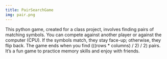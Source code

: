 ```yaml
---
title: PairSearchGame
img: pair.png
---
```


This python game, created for a class project, involves finding pairs of matching symbols. You can compete against another player or against the computer (CPU). If the symbols match, they stay face-up; otherwise, they flip back. The game ends when you find (((rows * columns) / 2) / 2) pairs. It’s a fun game to practice memory skills and enjoy with friends.